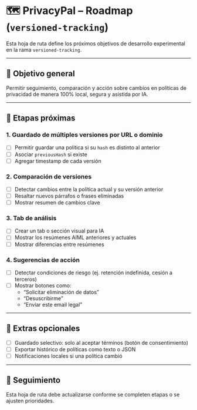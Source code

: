 
# 🗺️ PrivacyPal – Roadmap (`versioned-tracking`)

Esta hoja de ruta define los próximos objetivos de desarrollo experimental en la rama `versioned-tracking`.

---

## 🧩 Objetivo general

Permitir seguimiento, comparación y acción sobre cambios en políticas de privacidad de manera 100% local, segura y asistida por IA.

---

## 🧱 Etapas próximas

### 1. Guardado de múltiples versiones por URL o dominio
- [ ] Permitir guardar una política si su `hash` es distinto al anterior
- [ ] Asociar `previousHash` si existe
- [ ] Agregar timestamp de cada versión

### 2. Comparación de versiones
- [ ] Detectar cambios entre la política actual y su versión anterior
- [ ] Resaltar nuevos párrafos o frases eliminadas
- [ ] Mostrar resumen de cambios clave

### 3. Tab de análisis
- [ ] Crear un tab o sección visual para IA
- [ ] Mostrar los resúmenes AIML anteriores y actuales
- [ ] Mostrar diferencias entre resúmenes

### 4. Sugerencias de acción
- [ ] Detectar condiciones de riesgo (ej. retención indefinida, cesión a terceros)
- [ ] Mostrar botones como:
    - “Solicitar eliminación de datos”
    - “Desuscribirme”
    - “Enviar este email legal”

---

## 🧪 Extras opcionales

- [ ] Guardado selectivo: solo al aceptar términos (botón de consentimiento)
- [ ] Exportar histórico de políticas como texto o JSON
- [ ] Notificaciones locales si una política cambió

---

## 📌 Seguimiento

Esta hoja de ruta debe actualizarse conforme se completen etapas o se ajusten prioridades.
